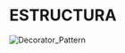 # ESTRUCTURA

![Decorator_Pattern](https://user-images.githubusercontent.com/102325124/215923211-3b4871f6-3a86-4fa8-8852-28d9c417c1fe.jpg)

